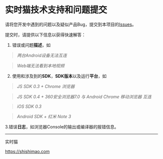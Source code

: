 # 实时猫技术支持和问题提交

请将您开发中遇到的问题以及疑似产品Bug，提交到本项目的[Issues](https://github.com/RTCat/RTCat_issues/issues)。

提交时，请提供以下信息以获得快速解答：

1. 错误或问题**描述**，如

> *两台Android设备无法互连*

> *Web端无法看到本地视频*

2. 使用和涉及到的**SDK**，**SDK版本**以及运行**平台**，如

> *JS SDK 0.3 + Chrome 浏览器*

> *JS SDK 0.4 + 360安全浏览器7.0 与 Android Chrome 移动浏览器 互连*

> *iOS SDK 0.3*

> *Android SDK + 红米 Note 3*

3.错误**日志**，如浏览器Console的输出或编译器的报错信息。

-----

实时猫

https://shishimao.com
